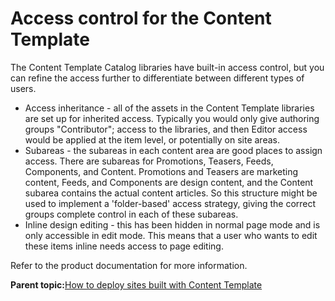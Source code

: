 # Access control for the Content Template

The Content Template Catalog libraries have built-in access control, but you can refine the access further to differentiate between different types of users.

-   Access inheritance - all of the assets in the Content Template libraries are set up for inherited access. Typically you would only give authoring groups "Contributor"; access to the libraries, and then Editor access would be applied at the item level, or potentially on site areas.
-   Subareas - the subareas in each content area are good places to assign access. There are subareas for Promotions, Teasers, Feeds, Components, and Content. Promotions and Teasers are marketing content, Feeds, and Components are design content, and the Content subarea contains the actual content articles. So this structure might be used to implement a 'folder-based' access strategy, giving the correct groups complete control in each of these subareas.
-   Inline design editing - this has been hidden in normal page mode and is only accessible in edit mode. This means that a user who wants to edit these items inline needs access to page editing.

Refer to the product documentation for more information.

**Parent topic:**[How to deploy sites built with Content Template](../ctc/ctc_deploy_overview.md)

